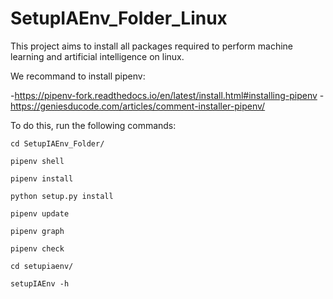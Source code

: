 # SetupIAEnv_Folder_Linux

This project aims to install all packages required to perform machine learning and artificial intelligence on linux.

We recommand to install pipenv: 

-https://pipenv-fork.readthedocs.io/en/latest/install.html#installing-pipenv
-https://geniesducode.com/articles/comment-installer-pipenv/

To do this, run the following commands:

`cd SetupIAEnv_Folder/`

`pipenv shell`

`pipenv install`

`python setup.py install`

`pipenv update`

`pipenv graph`

`pipenv check`

`cd setupiaenv/`

`setupIAEnv -h`

